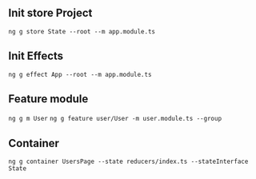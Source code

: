 ## Init store Project
`ng g store State --root --m app.module.ts`

## Init Effects
`ng g effect App --root --m app.module.ts`

## Feature module
`ng g m User`
`ng g feature user/User -m user.module.ts --group`

## Container
`ng g container UsersPage --state reducers/index.ts --stateInterface State`
